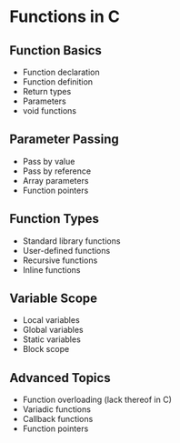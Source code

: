# Functions in C

## Function Basics
- Function declaration
- Function definition
- Return types
- Parameters
- void functions

## Parameter Passing
- Pass by value
- Pass by reference
- Array parameters
- Function pointers

## Function Types
- Standard library functions
- User-defined functions
- Recursive functions
- Inline functions

## Variable Scope
- Local variables
- Global variables
- Static variables
- Block scope

## Advanced Topics
- Function overloading (lack thereof in C)
- Variadic functions
- Callback functions
- Function pointers 